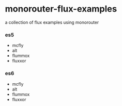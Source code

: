 # monorouter-flux-examples
a collection of flux examples using monorouter

### es5

- mcfly
- alt
- flummox
- fluxxor

### es6

- mcfly
- alt
- flummox
- fluxxor
